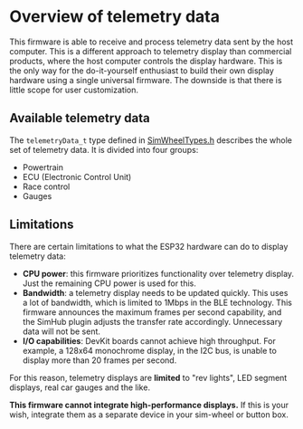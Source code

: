# Overview of telemetry data

This firmware is able to receive and process telemetry data sent by the host computer.
This is a different approach to telemetry display than commercial products,
where the host computer controls the display hardware.
This is the only way for the do-it-yourself enthusiast
to build their own display hardware using a single universal firmware.
The downside is that there is little scope for user customization.

## Available telemetry data

The `telemetryData_t` type defined in [SimWheelTypes.h](../src/include/SimWheelTypes.h)
describes the whole set of telemetry data.
It is divided into four groups:

- Powertrain
- ECU (Electronic Control Unit)
- Race control
- Gauges

## Limitations

There are certain limitations to what the ESP32 hardware can do to display telemetry data:

- **CPU power**: this firmware prioritizes functionality over telemetry display.
  Just the remaining CPU power is used for this.
- **Bandwidth**: a telemetry display needs to be updated quickly.
  This uses a lot of bandwidth,
  which is limited to 1Mbps in the BLE technology.
  This firmware announces the maximum frames per second capability,
  and the SimHub plugin adjusts the transfer rate accordingly.
  Unnecessary data will not be sent.
- **I/O capabilities**: DevKit boards cannot achieve high throughput.
  For example, a 128x64 monochrome display, in the I2C bus,
  is unable to display more than 20 frames per second.

For this reason, telemetry displays are **limited** to "rev lights",
LED segment displays, real car gauges and the like.

**This firmware cannot integrate high-performance displays.**
If this is your wish,
integrate them as a separate device in your sim-wheel or button box.
